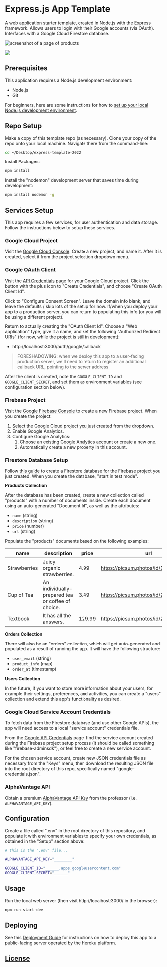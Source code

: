 # Express.js App Template

A web application starter template, created in Node.js with the Express framework. Allows users to login with their Google accounts (via OAuth). Interfaces with a Google Cloud Firestore database.


![screenshot of a page of products](https://user-images.githubusercontent.com/1328807/164246231-fe1ea33e-0c3a-44de-9ef9-f1120bc62a39.png)

![](https://user-images.githubusercontent.com/1328807/160312385-7ffbbada-4363-4b48-873d-9eca868afef0.png)

## Prerequisites

This application requires a Node.js development environment:

  + Node.js
  + Git

For beginners, here are some instructions for how to [set up your local Node.js development environment](https://github.com/prof-rossetti/internet-technologies/blob/main/exercises/local-dev-setup/exercise.md).

## Repo Setup

Make a copy of this template repo (as necessary). Clone your copy of the repo onto your local machine. Navigate there from the command-line:

```sh
cd ~/Desktop/express-template-2022
```

Install Packages:

```sh
npm install
```

Install the "nodemon" development server that saves time during development:

```sh
npm install nodemon -g
```

## Services Setup

This app requires a few services, for user authentication and data storage. Follow the instructions below to setup these services.

### Google Cloud Project

Visit the [Google Cloud Console](https://console.cloud.google.com). Create a new project, and name it. After it is created, select it from the project selection dropdown menu.

### Google OAuth Client

Visit the [API Credentials](https://console.cloud.google.com/apis/credentials) page for your Google Cloud project. Click the button with the plus icon to "Create Credentials", and choose "Create OAuth Client Id".

Click to "Configure Consent Screen". Leave the domain info blank, and leave the defaults / skip lots of the setup for now. If/when you deploy your app to a production server, you can return to populating this info (or you will be using a different project).

Return to actually creating the "OAuth Client Id". Choose a "Web application" type, give it a name, and set the following "Authorized Redirect URIs" (for now, while the project is still in development):

  + http://localhost:3000/auth/google/callback

> FORESHADOWING: when we deploy this app to a user-facing production server, we'll need to return to register an additional callback URL, pointing to the server address

After the client is created, note the `GOOGLE_CLIENT_ID` and `GOOGLE_CLIENT_SECRET`, and set them as environment variables (see configuration section below).


### Firebase Project

Visit the [Google Firebase Console](https://console.firebase.google.com/) to create a new Firebase project. When you create the project:

  1. Select the Google Cloud project you just created from the dropdown.
  2. Enable Google Analytics.
  3. Configure Google Analytics:
     1. Choose an existing Google Analytics account or create a new one.
     2. Automatically create a new property in this account.


### Firestore Database Setup

Follow [this guide](https://firebase.google.com/docs/firestore/quickstart) to create a Firestore database for the Firebase project you just created. When you create the database, "start in test mode".

**Products Collection**

After the database has been created, create a new collection called "products" with a number of documents inside. Create each document using an auto-generated "Document Id", as well as the attributes:

  + `name` (string)
  + `description` (string)
  + `price` (number)
  + `url` (string)

Populate the "products" documents based on the following examples:

name | description | price | url
--- | --- | --- | ---
Strawberries | Juicy organic strawberries. | 4.99 | https://picsum.photos/id/1080/360/200
Cup of Tea | An individually-prepared tea or coffee of choice. | 3.49 | https://picsum.photos/id/225/360/200
Textbook | It has all the answers. | 129.99 | https://picsum.photos/id/24/360/200


**Orders Collection**

There will also be an "orders" collection, which will get auto-generated and populated as a result of running the app. It will have the following structure:

  + `user_email` (string)
  + `product_info` (map)
  + `order_at` (timestamp)

**Users Collection**

In the future, if you want to store more information about your users, for example their settings, preferences, and activities, you can create a "users" collection and extend this app's functionality as desired.







### Google Cloud Service Account Credentials

To fetch data from the Firestore database (and use other Google APIs), the app will need access to a local "service account" credentials file.

From the [Google API Credentials](https://console.cloud.google.com/apis/credentials) page, find the service account created during the Firebase project setup process (it should be called something like "firebase-adminsdk"), or feel free to create a new service account.

For the chosen service account, create new JSON credentials file as necessary from the "Keys" menu, then download the resulting JSON file into the root directory of this repo, specifically named "google-credentials.json".


### AlphaVantage API

Obtain a premium [AlphaVantage API Key](https://www.alphavantage.co/support/#api-key) from the professor (i.e. `ALPHAVANTAGE_API_KEY`).



## Configuration

Create a file called ".env" in the root directory of this repository, and populate it with environment variables to specify your own credentials, as obtained in the "Setup" section above:

```sh
# this is the ".env" file...

ALPHAVANTAGE_API_KEY="________"

GOOGLE_CLIENT_ID="______.apps.googleusercontent.com"
GOOGLE_CLIENT_SECRET="______"
```


## Usage

Run the local web server (then visit http://localhost:3000/ in the browser):

```sh
npm run start-dev
```

## Deploying

See this [Deployment Guide](/DEPLOYING.md) for instructions on how to deploy this app to a public-facing server operated by the Heroku platform.


## [License](/LICENSE.md)
